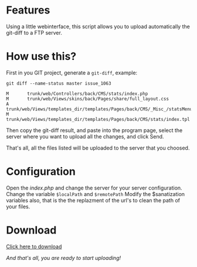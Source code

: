 # Features
Using a little webinterface, this script allows you to upload automatically the git-diff to a FTP server.

# How use this?
First in you GIT project, generate a `git-diff`, example:

`git diff --name-status master issue_1063`
```
M       trunk/web/Controllers/back/CMS/stats/index.php
M       trunk/web/Views/skins/back/Pages/share/full_layout.css
A       trunk/web/Views/templates_dir/templates/Pages/back/CMS/_Misc_/statsMenu.tpl
M       trunk/web/Views/templates_dir/templates/Pages/back/CMS/stats/index.tpl
```
Then copy the git-diff result, and paste into the program page, select the server where you want to upload all the changes, and click Send.

That's all, all the files listed will be uploaded to the server that you choosed.

# Configuration
Open the *index.php* and change the server for your server configuration.
Change the variable `$localPath` and `$remotePath`
Modify the $sanatization variables also, that is the the replazment of the url's to clean the path of your files.

# Download
[Click here to download](https://github.com/marcu87/upload-git-diff-with-ftp/archive/master.zip)
 

_And that's all, you are ready to start uploading!_
